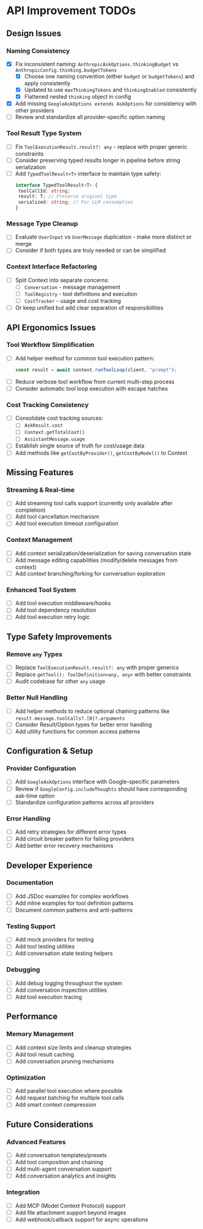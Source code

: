 # API Improvement TODOs

## Design Issues

### Naming Consistency

- [x] Fix inconsistent naming: `AnthropicAskOptions.thinkingBudget` vs `AnthropicConfig.thinking.budgetTokens`
   - [x] Choose one naming convention (either `budget` or `budgetTokens`) and apply consistently
   - [x] Updated to use `maxThinkingTokens` and `thinkingEnabled` consistently
   - [x] Flattened nested `thinking` object in config
- [x] Add missing `GoogleAskOptions extends AskOptions` for consistency with other providers
- [ ] Review and standardize all provider-specific option naming

### Tool Result Type System

- [ ] Fix `ToolExecutionResult.result?: any` - replace with proper generic constraints
- [ ] Consider preserving typed results longer in pipeline before string serialization
- [ ] Add `TypedToolResult<T>` interface to maintain type safety:
   ```typescript
   interface TypedToolResult<T> {
   	toolCallId: string;
   	result: T; // Preserve original type
   	serialized: string; // For LLM consumption
   }
   ```

### Message Type Cleanup

- [ ] Evaluate `UserInput` vs `UserMessage` duplication - make more distinct or merge
- [ ] Consider if both types are truly needed or can be simplified

### Context Interface Refactoring

- [ ] Split Context into separate concerns:
   - [ ] `Conversation` - message management
   - [ ] `ToolRegistry` - tool definitions and execution
   - [ ] `CostTracker` - usage and cost tracking
- [ ] Or keep unified but add clear separation of responsibilities

## API Ergonomics Issues

### Tool Workflow Simplification

- [ ] Add helper method for common tool execution pattern:
   ```typescript
   const result = await context.runToolLoop(client, "prompt");
   ```
- [ ] Reduce verbose tool workflow from current multi-step process
- [ ] Consider automatic tool loop execution with escape hatches

### Cost Tracking Consistency

- [ ] Consolidate cost tracking sources:
   - [ ] `AskResult.cost`
   - [ ] `Context.getTotalCost()`
   - [ ] `AssistantMessage.usage`
- [ ] Establish single source of truth for cost/usage data
- [ ] Add methods like `getCostByProvider()`, `getCostByModel()` to Context

## Missing Features

### Streaming & Real-time

- [ ] Add streaming tool calls support (currently only available after completion)
- [ ] Add tool cancellation mechanism
- [ ] Add tool execution timeout configuration

### Context Management

- [ ] Add context serialization/deserialization for saving conversation state
- [ ] Add message editing capabilities (modify/delete messages from context)
- [ ] Add context branching/forking for conversation exploration

### Enhanced Tool System

- [ ] Add tool execution middleware/hooks
- [ ] Add tool dependency resolution
- [ ] Add tool execution retry logic

## Type Safety Improvements

### Remove `any` Types

- [ ] Replace `ToolExecutionResult.result?: any` with proper generics
- [ ] Replace `getTool(): ToolDefinition<any, any>` with better constraints
- [ ] Audit codebase for other `any` usage

### Better Null Handling

- [ ] Add helper methods to reduce optional chaining patterns like `result.message.toolCalls?.[0]?.arguments`
- [ ] Consider Result/Option types for better error handling
- [ ] Add utility functions for common access patterns

## Configuration & Setup

### Provider Configuration

- [ ] Add `GoogleAskOptions` interface with Google-specific parameters
- [ ] Review if `GoogleConfig.includeThoughts` should have corresponding ask-time option
- [ ] Standardize configuration patterns across all providers

### Error Handling

- [ ] Add retry strategies for different error types
- [ ] Add circuit breaker pattern for failing providers
- [ ] Add better error recovery mechanisms

## Developer Experience

### Documentation

- [ ] Add JSDoc examples for complex workflows
- [ ] Add inline examples for tool definition patterns
- [ ] Document common patterns and anti-patterns

### Testing Support

- [ ] Add mock providers for testing
- [ ] Add tool testing utilities
- [ ] Add conversation state testing helpers

### Debugging

- [ ] Add debug logging throughout the system
- [ ] Add conversation inspection utilities
- [ ] Add tool execution tracing

## Performance

### Memory Management

- [ ] Add context size limits and cleanup strategies
- [ ] Add tool result caching
- [ ] Add conversation pruning mechanisms

### Optimization

- [ ] Add parallel tool execution where possible
- [ ] Add request batching for multiple tool calls
- [ ] Add smart context compression

## Future Considerations

### Advanced Features

- [ ] Add conversation templates/presets
- [ ] Add tool composition and chaining
- [ ] Add multi-agent conversation support
- [ ] Add conversation analytics and insights

### Integration

- [ ] Add MCP (Model Context Protocol) support
- [ ] Add file attachment support beyond images
- [ ] Add webhook/callback support for async operations
